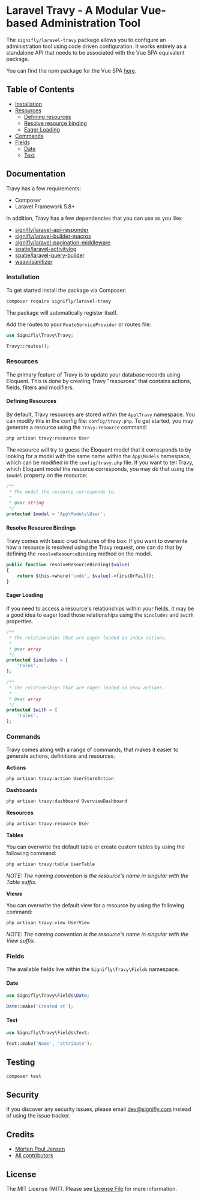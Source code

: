 # Laravel Travy - A Modular Vue-based Administration Tool

The `signifly/laravel-travy` package allows you to configure an administration tool using code driven configuration. It works entirely as a standalone API that needs to be associated with the Vue SPA equivalent package.

You can find the npm package for the Vue SPA [here](https://www.npmjs.com/package/@signifly/travy).

## Table of Contents
* [Installation](#installation)
* [Resources](#resources)
  * [Defining resources](#defining-resources)
  * [Resolve resource binding](#resolve-resource-bindings)
  * [Eager Loading](#eager-loading)
* [Commands](#commands)
* [Fields](#fields)
  * [Date](#date)
  * [Text](#text)

## Documentation

Travy has a few requirements:
* Composer
* Laravel Framework 5.8+

In addition, Travy has a few dependencies that you can use as you like:
* [signifly/laravel-api-responder](https://github.com/signifly/laravel-api-responder)
* [signifly/laravel-builder-macros](https://github.com/signifly/laravel-builder-macros)
* [signifly/laravel-pagination-middleware](https://github.com/signifly/laravel-pagination-middleware)
* [spatie/laravel-activitylog](https://github.com/spatie/laravel-activitylog)
* [spatie/laravel-query-builder](https://github.com/spatie/laravel-query-builder)
* [waavi/sanitizer](https://github.com/waavi/sanitizer)

### Installation

To get started install the package via Composer:

```bash
composer require signifly/laravel-travy
```

The package will automatically register itself.

Add the routes to your `RouteServiceProvider` or routes file:

```php
use Signifly\Travy\Travy;

Travy::routes();
```

### Resources

The primary feature of Travy is to update your database records using Eloquent. This is done by creating Travy "resources" that contains actions, fields, filters and modifiers.

#### Defining Resources

By default, Travy resources are stored within the `App\Travy` namespace. You can modify this in the config file: `config/travy.php`. To get started, you may generate a resource using the `travy:resource` command:

```bash
php artisan travy:resource User
```

The resource will try to guess the Eloquent model that it corresponds to by looking for a model with the same name within the `App\Models` namespace, which can be modified in the `config/travy.php` file. If you want to tell Travy, which Eloquent model the resource corresponds, you may do that using the `$model` property on the resource:

```php
/**
 * The model the resource corresponds to.
 * 
 * @var string
 */
protected $model = 'App\Models\User';
```

#### Resolve Resource Bindings

Travy comes with basic crud features of the box. If you want to overwrite how a resource is resolved using the Travy request, one can do that by defining the `resolveResourceBinding` method on the model.

```php
public function resolveResourceBinding($value)
{
    return $this->where('code', $value)->firstOrFail();
}
```

#### Eager Loading

If you need to access a resource's relationships within your fields, it may be a good idea to eager load those relationships using the `$includes` and `$with` properties.

```php
/**
 * The relationships that are eager loaded on index actions.
 * 
 * @var array
 */
protected $includes = [
    'roles',
];

/**
 * The relationships that are eager loaded on show actions.
 * 
 * @var array
 */
protected $with = [
    'roles',
];
```

### Commands

Travy comes along with a range of commands, that makes it easier to generate actions, definitions and resources.

**Actions**

```bash
php artisan travy:action UserStoreAction
```

**Dashboards**

```bash
php artisan travy:dashboard OverviewDashboard
```

**Resources**

```bash
php artisan travy:resource User
```

**Tables**

You can overwrite the default table or create custom tables by using the following command:

```bash
php artisan travy:table UserTable
```

*NOTE: The naming convention is the resource's name in singular with the Table suffix.*

**Views**

You can overwrite the default view for a resource by using the following command:

```bash
php artisan travy:view UserView
```

*NOTE: The naming convention is the resource's name in singular with the View suffix.*

### Fields

The available fields live within the `Signifly\Travy\Fields` namespace.

#### Date

```php
use Signifly\Travy\Fields\Date;

Date::make('Created at');
```

#### Text

```php
use Signifly\Travy\Fields\Text;

Text::make('Name', 'attribute');
```

## Testing

```bash
composer test
```

## Security

If you discover any security issues, please email dev@signifly.com instead of using the issue tracker.

## Credits

- [Morten Poul Jensen](https://github.com/pactode)
- [All contributors](../../contributors)

## License

The MIT License (MIT). Please see [License File](LICENSE.md) for more information.
